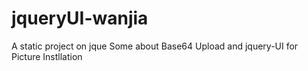 # jqueryUI-wanjia
A static project on jque
Some about Base64 Upload and jquery-UI for Picture Instllation
